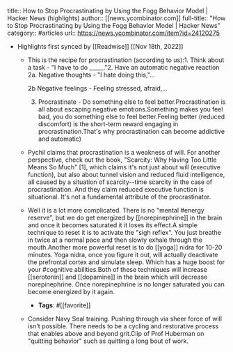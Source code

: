 title:: How to Stop Procrastinating by Using the Fogg Behavior Model | Hacker News (highlights)
author:: [[news.ycombinator.com]]
full-title:: "How to Stop Procrastinating by Using the Fogg Behavior Model | Hacker News"
category:: #articles
url:: https://news.ycombinator.com/item?id=24120275

- Highlights first synced by [[Readwise]] [[Nov 18th, 2022]]
	- This is the recipe for procrastination (according to us):1. Think about a task - "I have to do _____."2. Have an automatic negative reaction     2a. Negative thoughts - "I hate doing this,"...
	  
	     2b Negative feelings - Feeling stressed, afraid,...
	  
	  3. Procrastinate - Do something else to feel better.Procrastination is all about escaping negative emotions.Something makes you feel bad, you do something else to feel better.Feeling better (reduced discomfort) is the short-term reward engaging in procrastination.That's why procrastination can become addictive and automatic)
	- Pychil claims that procrastination is a weakness of will. For another perspective, check out the book, "Scarcity: Why Having Too Little Means So Much" [1], which claims it's not just about will (executive function), but also about tunnel vision and reduced fluid intelligence, all caused by a situation of scarcity--time scarcity in the case of procrastination. And they claim reduced executive function is situational. It's not a fundamental attribute of the procrastinator.
	- Well it is a lot more complicated. There is no "mental #energy reserve", but we do get energized by [[norepinephrine]] in the brain and once it becomes saturated it it loses its effect.A simple technique to reset it is to activate the "sigh reflex". You just breathe in twice at a normal pace and then  slowly exhale through the mouth.Another more powerful reset is to do [[yoga]] nidra for 10-20 minutes. Yoga nidra, once you figure it out, will actually deactivate the prefrontal cortex and simulate sleep. Which has a huge boost for your #cognitive abilities.Both of these techniques will increase [[serotonin]] and [[dopamine]] in the brain which will decrease norepinephrine. Once norepinephrine is no longer saturated you can become energized by it again.
		- **Tags**: #[[favorite]]
	- Consider Navy Seal training. Pushing through via sheer force of will isn't possible. There needs to be a cycling and restorative process that enables above and beyond grit.Clip of Prof Huberman on "quitting behavior" such as quitting a long bout of work.